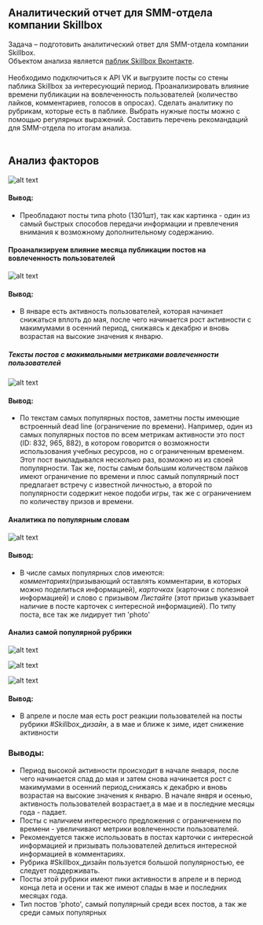 ## Аналитический отчет для SMM-отдела компании Skillbox

Задача – подготовить аналитический ответ для SMM-отдела компании Skillbox. <br> Объектом анализа является  [паблик Skillbox Вконтакте](https://vk.com/skillbox_education). <br> <br>
Необходимо подключиться к  API VK и выгрузите посты со стены паблика Skillbox за интересующий период. Проанализировать влияние времени публикации на вовлеченность пользователей (количество лайков, комментариев, голосов в опросах). Сделать аналитику по рубрикам, которые есть в паблике. Выбрать нужные посты можно с помощью регулярных выражений. Составить перечень рекомандаций для SMM-отдела по итогам анализа. <br> <br>


## **Анализ факторов** 
![alt text](https://github.com/Lvdmv/Coursework_analytics_3/blob/main/img/%D1%82%D0%B8%D0%BF%20%D0%B3%D1%80%D0%B0%D1%84%D0%B8%D0%BA%D0%B0%201.png)


#### Вывод:
- Преобладают посты типа photo (1301шт), так как картинка - один из самый быстрых способов передачи информации и превлечения внимания к возможному дополнительному содержанию.

#### **Проанализируем влияние месяца публикации постов на вовлеченность пользователей**
![alt text](https://github.com/Lvdmv/Coursework_analytics_3/blob/main/img/%D0%B3%D1%80%D0%B0%D1%84%D0%B8%D0%BA%D0%B8%20%D0%B7%D0%B0%D0%B2%D0%B8%D1%81%D0%B8%D0%BC%D0%BE%D1%81%D1%82%D0%B8%201.png)






#### Вывод:
- В январе есть активность пользователей, которая начинает снижаться вплоть до мая, после чего начинается рост активности с макимумами в осенний период, снижаясь к декабрю и вновь возрастая на высокие значения к январю.

##### Тексты постов с макимальными метриками вовлеченности пользователей
![alt text](https://github.com/Lvdmv/Coursework_analytics_3/blob/main/img/%D0%A1%D0%B0%D0%BC%D1%8B%D0%B5%20%D0%BF%D0%BE%D0%BF%D1%83%D0%BB%D1%8F%D1%80%D0%BD%D1%8B%D0%B5%20%D0%BF%D0%BE%D1%81%D1%82%D1%8B.png)






#### Вывод:
- По текстам самых популярных постов, заметны посты имеющие встроенный dead line (ограничение по времени). Например, один из самых популярных постов по всем метрикам активности это пост (ID: 832, 965, 882), в котором говорится о возможности использования учебных ресурсов, но с ограниченным временем. Этот пост выкладывался несколько раз, возможно из из своей популярности. Так же,  посты самым большим количеством лайков имеют ограничение по времени и плюс самый популярный пост предлагает встречу с известной личностью, а второй по популярности содержит некое подоби игры, так же с ограничением по количеству призов и времени.

#### **Аналитика по популярным словам**
![alt text](https://github.com/Lvdmv/Coursework_analytics_3/blob/main/img/%D0%9F%D0%BE%D0%BF%D1%83%D0%BB%D1%8F%D1%80%D0%BD%D1%8B%D0%B5%20%D1%81%D0%BB%D0%BE%D0%B2%D0%B0.png)










#### Вывод:
- В числе самых популярных слов имеются: *комментариях*(призывающий оставлять комментарии, в которых можно поделиться информацией), *карточках* (карточки с полезной информацией) и слово с призывом *Листайте* (этот призыв указывает наличие в посте карточек с интересной информацией). По типу поста, все так же лидирует тип 'photo'

#### **Анализ самой популярной рубрики**
![alt text](https://github.com/Lvdmv/Coursework_analytics_3/blob/main/img/%D0%9F%D0%BE%D1%81%D1%82%D1%8B%20%D0%BF%D0%BE%D0%BF%D1%83%D0%BB%D1%8F%D1%80%D0%BD%D0%BE%D0%B9%20%D1%80%D1%83%D0%B1%D1%80%D0%B8%D0%BA%D0%B8.png)

![alt text](https://github.com/Lvdmv/Coursework_analytics_3/blob/main/img/%D1%82%D0%B8%D0%BF%20%D0%B3%D1%80%D0%B0%D1%84%D0%B8%D0%BA%D0%B0%202.png)


![alt text](https://github.com/Lvdmv/Coursework_analytics_3/blob/main/img/%D0%B3%D1%80%D0%B0%D1%84%D0%B8%D0%BA%D0%B8%20%D0%B7%D0%B0%D0%B2%D0%B8%D1%81%D0%B8%D0%BC%D0%BE%D1%81%D1%82%D0%B8%202.png)





#### Вывод:
- В апреле и после мая есть рост реакции пользователей на посты рубрики *#Skillbox_дизайн*, а в мае и ближе к зиме, идет снижение активности


### **Выводы:**
- Период высокой активности происходит в начале января, после чего начинается спад до мая и затем снова начинается рост с макимумами в осенний период,снижаясь к декабрю и вновь возрастая на высокие значения к январю. В начале янвря и осенью, активность пользователей возрастает,а в мае и в последние месяцы года - падает.
- Посты с наличием интересного предложения с ограничением по времени - увеличивают метрики вовлеченности пользователей.
- Рекомендуется также использовать в постах карточки с интересной информацией и призывать пользователей делиться интересной информацией в комментариях.
- Рубрика #Skillbox_дизайн пользуется большой популярностью, ее следует поддерживать.
- Посты этой рубрики имеют пики активности в апреле и в период конца лета и осени и так же имеют спады в мае и последних месяцах года.
- Тип постов 'photo', самый популярный среди всех постов, а так же среди самых популярных
